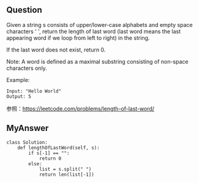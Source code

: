 ## Question
Given a string s consists of upper/lower-case alphabets and empty space characters ' ', return the length of last word (last word means the last appearing word if we loop from left to right) in the string.

If the last word does not exist, return 0.

Note: A word is defined as a maximal substring consisting of non-space characters only.

Example:
```
Input: "Hello World"
Output: 5
```
参照：https://leetcode.com/problems/length-of-last-word/


## MyAnswer
```
class Solution:
    def lengthOfLastWord(self, s):
        if s[-1] == "":
            return 0
        else:
            list = s.split(" ")
            return len(list[-1])
```